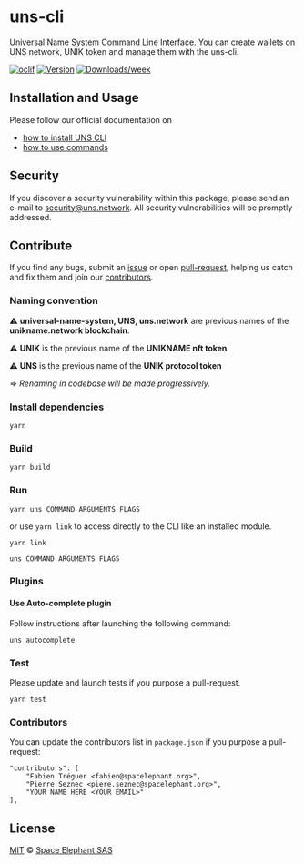 # uns-cli

Universal Name System Command Line Interface. You can create wallets on UNS network, UNIK token and manage them with the uns-cli.

[![oclif](https://img.shields.io/badge/cli-oclif-brightgreen.svg)](https://oclif.io)
[![Version](https://img.shields.io/npm/v/uns-cli.svg)](https://npmjs.org/package/@uns/uns-cli)
[![Downloads/week](https://img.shields.io/npm/dw/uns-cli.svg)](https://npmjs.org/package/@uns/uns-cli)

## Installation and Usage

Please follow our official documentation on

-   [how to install UNS CLI](https://docs.uns.network/uns-use-the-network/cli.html#download-and-installation)
-   [how to use commands](https://docs.uns.network/uns-use-the-network/cli.html#commands)

## Security

If you discover a security vulnerability within this package, please send an e-mail to security@uns.network. All security vulnerabilities will be promptly addressed.

## Contribute

If you find any bugs, submit an [issue](https://github.com/unik-name/uns-cli/issues) or open [pull-request](https://github.com/unik-name/uns-cli/pulls), helping us catch and fix them and join our [contributors](https://github.com/unik-name/uns-cli/graphs/contributors).

### Naming convention

⚠️ **universal-name-system, UNS, uns.network** are previous names of the **unikname.network blockchain**.

⚠️ **UNIK** is the previous name of the **UNIKNAME nft token**

⚠️ **UNS** is the previous name of the **UNIK protocol token**

_=> Renaming in codebase will be made progressively._

### Install dependencies

```
yarn
```

### Build

```
yarn build
```

### Run

```
yarn uns COMMAND ARGUMENTS FLAGS
```

or use `yarn link` to access directly to the CLI like an installed module.

```
yarn link

uns COMMAND ARGUMENTS FLAGS
```

### Plugins

#### Use Auto-complete plugin

Follow instructions after launching the following command:

```
uns autocomplete
```

### Test

Please update and launch tests if you purpose a pull-request.

```
yarn test
```

### Contributors

You can update the contributors list in `package.json` if you purpose a pull-request:

```
"contributors": [
    "Fabien Tréguer <fabien@spacelephant.org>",
    "Pierre Seznec <piere.seznec@spacelephant.org>",
    "YOUR NAME HERE <YOUR EMAIL>"
],
```

## License

[MIT](LICENSE) © [Space Elephant SAS](https://spacelephant.org)
